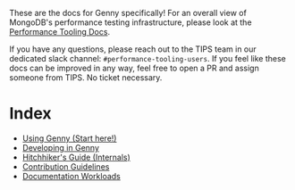 These are the docs for Genny specifically! For an overall view of MongoDB's performance testing infrastructure, please
look at the [Performance Tooling Docs](https://github.com/10gen/performance-tooling-docs).

If you have any questions, please reach out to the TIPS team in our dedicated slack channel: `#performance-tooling-users`.
If you feel like these docs can be improved in any way, feel free to open a PR and assign someone from TIPS. No ticket necessary.

# Index
* [Using Genny (Start here!)](./using.md)
* [Developing in Genny](./developing.md)
* [Hitchhiker's Guide (Internals)](./HitchhikersGuide.md)
* [Contribution Guidelines](../CONTRIBUTING.md)
* [Documentation Workloads](../src/workloads/docs)
